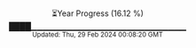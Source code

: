 <p align="center">
⏳Year Progress (16.12 %)<br>
████▁▁▁▁▁▁▁▁▁▁▁▁▁▁▁▁▁▁▁▁▁▁▁▁▁▁ <br>
<sub>Updated: Thu, 29 Feb 2024 00:08:20 GMT</sub>
</p>

